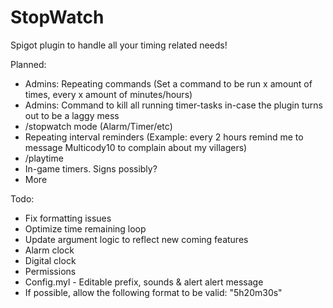 # StopWatch

Spigot plugin to handle all your timing related needs!

Planned:
* Admins: Repeating commands (Set a command to be run x amount of times, every x amount of minutes/hours)
* Admins: Command to kill all running timer-tasks in-case the plugin turns out to be a laggy mess 
* /stopwatch mode (Alarm/Timer/etc)
* Repeating interval reminders (Example: every 2 hours remind me to message Multicody10 to complain about my villagers)
* /playtime
* In-game timers. Signs possibly?
* More

Todo:
* Fix formatting issues
* Optimize time remaining loop
* Update argument logic to reflect new coming features
* Alarm clock
* Digital clock
* Permissions
* Config.myl - Editable prefix, sounds & alert alert message
* If possible, allow the following format to be valid: "5h20m30s"
